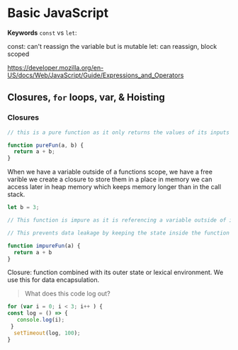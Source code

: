 # Basic JavaScript

**Keywords**
`const` vs `let`:

const: can't reassign the variable but is mutable
let: can reassign, block scoped

https://developer.mozilla.org/en-US/docs/Web/JavaScript/Guide/Expressions_and_Operators

## Closures, `for` loops, var, & Hoisting


### Closures

  
```js
// this is a pure function as it only returns the values of its inputs

function pureFun(a, b) {
  return a + b;
}
```

  

When we have a variable outside of a functions scope, we have a free varible we create a closure to store them in a place in memory we can access later in heap memory which keeps memory longer than in the call stack.

  

```js
let b = 3;

// This function is impure as it is referencing a variable outside of its scope. It is also a closure for the same reason.

// This prevents data leakage by keeping the state inside the function to prevent leakage to the surrounding environment.

function impureFun(a) {
  return a + b
}

```

  

Closure: function combined with its outer state or lexical environment. We use this for data encapsulation.

  
  

> What does this code log out?

  

```js
for (var i = 0; i < 3; i++ ) {
const log = () => {
   console.log(i);
 }
  setTimeout(log, 100);
}

```
